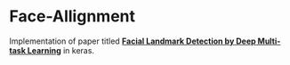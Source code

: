 # Face-Allignment
Implementation of paper titled [**Facial Landmark Detection by
Deep Multi-task Learning**](http://personal.ie.cuhk.edu.hk/~ccloy/files/eccv_2014_deepfacealign.pdf) in keras.
